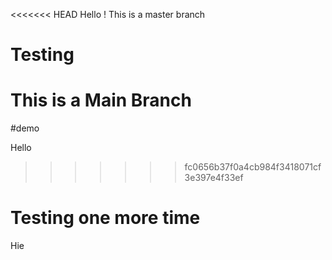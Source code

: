 <<<<<<< HEAD
Hello ! This is a master branch

# Testing

This is a Main Branch
=======
#demo

Hello
>>>>>>> fc0656b37f0a4cb984f3418071cf3e397e4f33ef

# Testing one more time

Hie